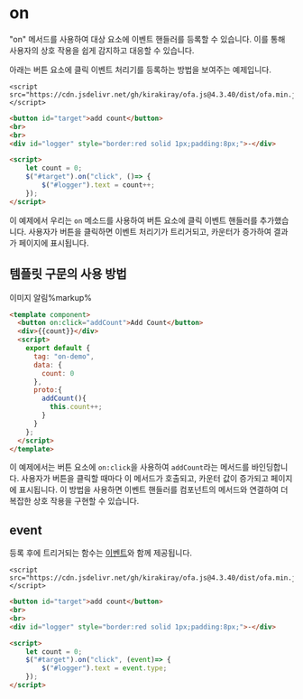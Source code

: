 # on

"on" 메서드를 사용하여 대상 요소에 이벤트 핸들러를 등록할 수 있습니다. 이를 통해 사용자의 상호 작용을 쉽게 감지하고 대응할 수 있습니다.

아래는 버튼 요소에 클릭 이벤트 처리기를 등록하는 방법을 보여주는 예제입니다.

<html-viewer>

```
<script src="https://cdn.jsdelivr.net/gh/kirakiray/ofa.js@4.3.40/dist/ofa.min.js"></script>
```

```html
<button id="target">add count</button>
<br>
<br>
<div id="logger" style="border:red solid 1px;padding:8px;">-</div>

<script>
    let count = 0;
    $("#target").on("click", ()=> {
        $("#logger").text = count++;
    });
</script>
```

</html-viewer>

이 예제에서 우리는 `on` 메소드를 사용하여 버튼 요소에 클릭 이벤트 핸들러를 추가했습니다. 사용자가 버튼을 클릭하면 이벤트 처리기가 트리거되고, 카운터가 증가하여 결과가 페이지에 표시됩니다.

## 템플릿 구문의 사용 방법

이미지 알림%markup%

<comp-viewer comp-name="on-demo">

```html
<template component>
  <button on:click="addCount">Add Count</button>
  <div>{{count}}</div>
  <script>
    export default {
      tag: "on-demo",
      data: {
        count: 0
      },
      proto:{
        addCount(){
          this.count++;
        }
      }
    };
  </script>
</template>
```

</comp-viewer>

이 예제에서는 버튼 요소에 `on:click`을 사용하여 `addCount`라는 메서드를 바인딩합니다. 사용자가 버튼을 클릭할 때마다 이 메서드가 호출되고, 카운터 값이 증가되고 페이지에 표시됩니다. 이 방법을 사용하면 이벤트 핸들러를 컴포넌트의 메서드와 연결하여 더 복잡한 상호 작용을 구현할 수 있습니다.

## event

등록 후에 트리거되는 함수는 [이벤트](https://developer.mozilla.org/en-US/docs/Web/API/Event)와 함께 제공됩니다.

<html-viewer>

```
<script src="https://cdn.jsdelivr.net/gh/kirakiray/ofa.js@4.3.40/dist/ofa.min.js"></script>
```

```html
<button id="target">add count</button>
<br>
<br>
<div id="logger" style="border:red solid 1px;padding:8px;">-</div>

<script>
    let count = 0;
    $("#target").on("click", (event)=> {
        $("#logger").text = event.type;
    });
</script>
```

</html-viewer>